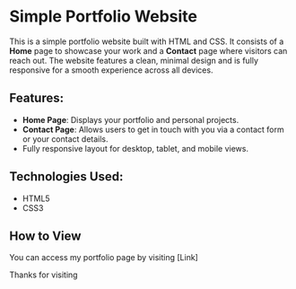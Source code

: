 # Simple Portfolio Website

This is a simple portfolio website built with HTML and CSS. It consists of a **Home** page to showcase your work and a **Contact** page where visitors can reach out. The website features a clean, minimal design and is fully responsive for a smooth experience across all devices.

## Features:
- **Home Page**: Displays your portfolio and personal projects.
- **Contact Page**: Allows users to get in touch with you via a contact form or your contact details.
- Fully responsive layout for desktop, tablet, and mobile views.

## Technologies Used:
- HTML5
- CSS3

## How to View
You can access my portfolio page by visiting [Link]

Thanks for visiting
